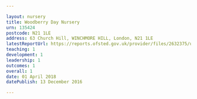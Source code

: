 ```yaml
---

layout: nursery
title: Woodberry Day Nursery
urn: 135424
postcode: N21 1LE
address: 63 Church Hill, WINCHMORE HILL, London, N21 1LE
latestReportUrl: https://reports.ofsted.gov.uk/provider/files/2632375/urn/135424.pdf
teaching: 1
development: 1
leadership: 1
outcomes: 1
overall: 1
date: 01 April 2018 
datePublish: 13 December 2016

---
```

